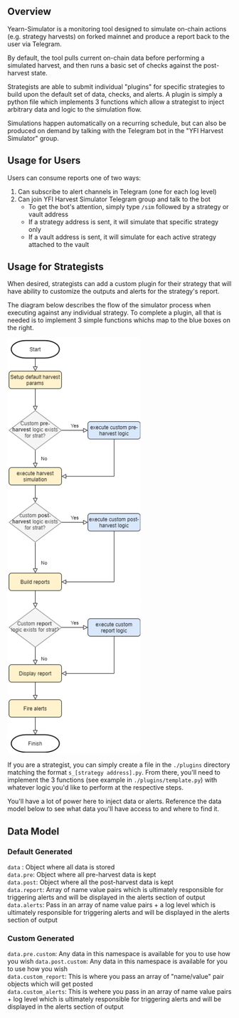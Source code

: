 ## Overview
Yearn-Simulator is a monitoring tool designed to simulate on-chain actions (e.g. strategy harvests) on forked mainnet and produce a report back to the user via Telegram.

By default, the tool pulls current on-chain data before performing a simulated harvest, and then runs a basic set of checks against the post-harvest state.

Strategists are able to submit individual "plugins" for specific strategies to build upon the default set of data, checks, and alerts. A plugin is simply a python file which implements 3  functions which allow a strategist to inject arbitrary data and logic to the simulation flow.

Simulations happen automatically on a recurring schedule, but can also be produced on demand by talking with the Telegram bot in the "YFI Harvest Simulator" group.

## Usage for Users
Users can consume reports one of two ways:
1. Can subscribe to alert channels in Telegram (one for each log level) 
1. Can join YFI Harvest Simulator Telegram group and talk to the bot
    - To get the bot's attention, simply type `/sim` followed by a strategy or vault address
    - If a strategy address is sent, it will simulate that specific strategy only
    - If a vault address is sent, it will simulate for each active strategy attached to the vault

## Usage for Strategists
When desired, strategists can add a custom plugin for their strategy that will have ability to customize the outputs and alerts for the strategy's report.

The diagram below describes the flow of the simulator process when executing against any individual strategy. To complete a plugin, all that is needed is to implement 3 simple functions whichs map to the blue boxes on the right.

![](2021-07-10-14-47-05.png)

If you are a strategist, you can simply create a file in the `./plugins` directory matching the format `s_[strategy address].py`. From there, you'll need to implement the 3 functions (see example in `./plugins/template.py`) with whatever logic you'd like to perform at the respective steps.

You'll have a lot of power here to inject data or alerts. Reference the data model below to see what data you'll have access to and where to find it.


## Data Model
### Default Generated
`data`  : Object where all data is stored  
`data.pre`: Object where all pre-harvest data is kept  
`data.post`: Object where all the post-harvest data is kept   
`data.report`: Array of name value pairs which is ultimately responsible for triggering alerts and will be displayed in the alerts section of output  
`data.alerts`: Pass in an array of name value pairs + a log level which is ultimately responsible for triggering alerts and will be displayed in the alerts section of output 

### Custom Generated
`data.pre.custom`: Any data in this namespace is available for you to use how you wish
`data.post.custom`: Any data in this namespace is available for you to use how you wish  
`data.custom_report`: This is where you pass an array of "name/value" pair objects which will get posted  
`data.custom_alerts`: This is wehere you pass in an array of name value pairs + log level which is ultimately responsible for triggering alerts and will be displayed in the alerts section of output 